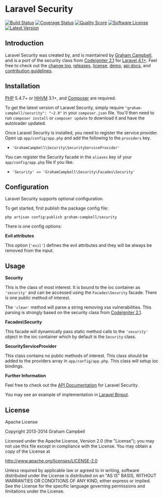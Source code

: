 Laravel Security
================


[![Build Status](https://img.shields.io/travis/GrahamCampbell/Laravel-Security/master.svg?style=flat)](https://travis-ci.org/GrahamCampbell/Laravel-Security)
[![Coverage Status](https://img.shields.io/scrutinizer/coverage/g/GrahamCampbell/Laravel-Security.svg?style=flat)](https://scrutinizer-ci.com/g/GrahamCampbell/Laravel-Security/code-structure)
[![Quality Score](https://img.shields.io/scrutinizer/g/GrahamCampbell/Laravel-Security.svg?style=flat)](https://scrutinizer-ci.com/g/GrahamCampbell/Laravel-Security)
[![Software License](https://img.shields.io/badge/license-Apache%202.0-brightgreen.svg?style=flat)](LICENSE.md)
[![Latest Version](https://img.shields.io/github/release/GrahamCampbell/Laravel-Security.svg?style=flat)](https://github.com/GrahamCampbell/Laravel-Security/releases)


## Introduction

Laravel Security was created by, and is maintained by [Graham Campbell](https://github.com/GrahamCampbell), and is a port of the security class from [Codeigniter 2.1](http://ellislab.com/codeigniter) for [Laravel 4.1+](http://laravel.com). Feel free to check out the [change log](CHANGELOG.md), [releases](https://github.com/GrahamCampbell/Laravel-Security/releases), [license](LICENSE.md), [demo](http://demo.grahamjcampbell.co.uk/), [api docs](http://grahamcampbell.github.io/Laravel-Security), and [contribution guidelines](CONTRIBUTING.md).


## Installation

[PHP](https://php.net) 5.4.7+ or [HHVM](http://hhvm.com) 3.1+, and [Composer](https://getcomposer.org) are required.

To get the latest version of Laravel Security, simply require `"graham-campbell/security": "~2.0"` in your `composer.json` file. You'll then need to run `composer install` or `composer update` to download it and have the autoloader updated.

Once Laravel Security is installed, you need to register the service provider. Open up `app/config/app.php` and add the following to the `providers` key.

* `'GrahamCampbell\Security\SecurityServiceProvider'`

You can register the Security facade in the `aliases` key of your `app/config/app.php` file if you like.

* `'Security' => 'GrahamCampbell\Security\Facades\Security'`


## Configuration

Laravel Security supports optional configuration.

To get started, first publish the package config file:

    php artisan config:publish graham-campbell/security

There is one config options:

**Evil attributes**

This option (`'evil'`) defines the evil attributes and they will be always be removed from the input.


## Usage

**Security**

This is the class of most interest. It is bound to the ioc container as `'security'` and can be accessed using the `Facades\Security` facade. There is one public method of interest.

The `'clean'` method will parse a string removing xss vulnerabilities. This parsing is strongly based on the security class from [Codeigniter 2.1](http://ellislab.com/codeigniter).

**Facades\Security**

This facade will dynamically pass static method calls to the `'security'` object in the ioc container which by default is the `Security` class.

**SecurityServiceProvider**

This class contains no public methods of interest. This class should be added to the providers array in `app/config/app.php`. This class will setup ioc bindings.

**Further Information**

Feel free to check out the [API Documentation](http://grahamcampbell.github.io/Laravel-Security
) for Laravel Security.

You may see an example of implementation in [Laravel Binput](https://github.com/GrahamCampbell/Laravel-Binput).


## License

Apache License

Copyright 2013-2014 Graham Campbell

Licensed under the Apache License, Version 2.0 (the "License");
you may not use this file except in compliance with the License.
You may obtain a copy of the License at

 http://www.apache.org/licenses/LICENSE-2.0

Unless required by applicable law or agreed to in writing, software
distributed under the License is distributed on an "AS IS" BASIS,
WITHOUT WARRANTIES OR CONDITIONS OF ANY KIND, either express or implied.
See the License for the specific language governing permissions and
limitations under the License.
